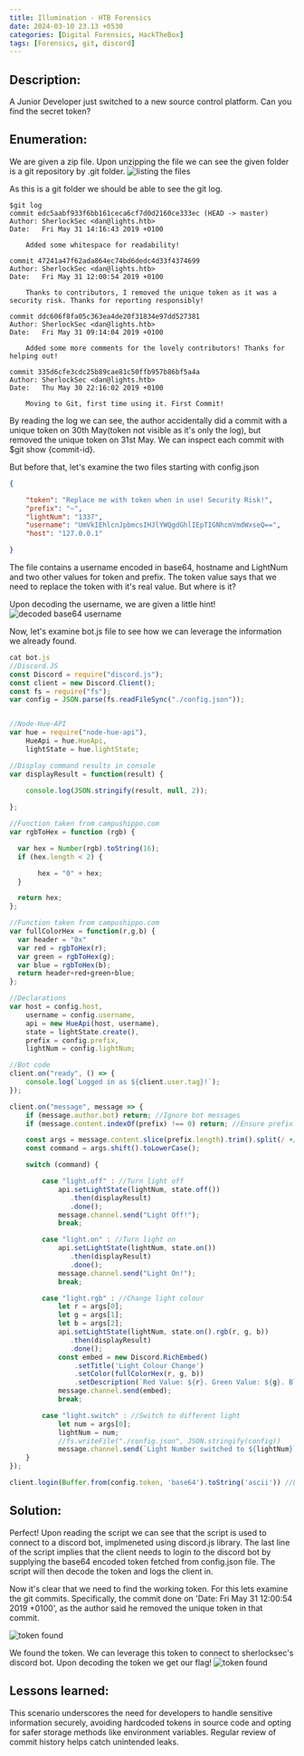 ```yaml
---
title: Illumination - HTB Forensics
date: 2024-03-10 23.13 +0530
categories: [Digital Forensics, HackTheBox]
tags: [Forensics, git, discord]
---
```


## Description:
A Junior Developer just switched to a new source control platform. Can you find the secret token?

## Enumeration:
We are given a zip file. Upon unzipping the file we can see the given folder is a git repository by .git folder.
![listing the files](/assets/img/posts/illumination/ss1.png)

As this is a git folder we should be able to see the git log.

````
$git log
commit edc5aabf933f6bb161ceca6cf7d0d2160ce333ec (HEAD -> master)
Author: SherlockSec <dan@lights.htb>
Date:   Fri May 31 14:16:43 2019 +0100

    Added some whitespace for readability!

commit 47241a47f62ada864ec74bd6dedc4d33f4374699
Author: SherlockSec <dan@lights.htb>
Date:   Fri May 31 12:00:54 2019 +0100

    Thanks to contributors, I removed the unique token as it was a security risk. Thanks for reporting responsibly!

commit ddc606f8fa05c363ea4de20f31834e97dd527381
Author: SherlockSec <dan@lights.htb>
Date:   Fri May 31 09:14:04 2019 +0100

    Added some more comments for the lovely contributors! Thanks for helping out!

commit 335d6cfe3cdc25b89cae81c50ffb957b86bf5a4a
Author: SherlockSec <dan@lights.htb>
Date:   Thu May 30 22:16:02 2019 +0100

    Moving to Git, first time using it. First Commit!

````
By reading the log we can see, the author accidentally did a commit with a unique token on 30th May(token not visible as it's only the log), but removed the unique token on 31st May. We can inspect each commit with $git show {commit-id}.

But before that, let's examine the two files starting with config.json
````json
{

	"token": "Replace me with token when in use! Security Risk!",
	"prefix": "~",
	"lightNum": "1337",
	"username": "UmVkIEhlcnJpbmcsIHJlYWQgdGhlIEpTIGNhcmVmdWxseQ==",
	"host": "127.0.0.1"

}

````
The file contains a username encoded in base64, hostname and LightNum and two other values for token and prefix. The token value says that we need to replace the token with it's real value. But where is it?

Upon decoding the username, we are given a little hint!
![decoded base64 username](/assets/img/posts/illumination/ss4.png)

Now, let's examine bot.js file to see how we can leverage the information we already found.

````js
cat bot.js 
//Discord.JS
const Discord = require("discord.js");
const client = new Discord.Client();
const fs = require("fs");
var config = JSON.parse(fs.readFileSync("./config.json"));


//Node-Hue-API
var hue = require("node-hue-api"),
	HueApi = hue.HueApi,
	lightState = hue.lightState;

//Display command results in console
var displayResult = function(result) {

	console.log(JSON.stringify(result, null, 2));
	
};

//Function taken from campushippo.com
var rgbToHex = function (rgb) { 

  var hex = Number(rgb).toString(16);
  if (hex.length < 2) {

       hex = "0" + hex;
  }

  return hex;
};

//Function taken from campushippo.com
var fullColorHex = function(r,g,b) {   
  var header = "0x"
  var red = rgbToHex(r);
  var green = rgbToHex(g);
  var blue = rgbToHex(b);
  return header+red+green+blue;
};

//Declarations
var host = config.host,
	username = config.username,
	api = new HueApi(host, username),
	state = lightState.create(),
	prefix = config.prefix,
	lightNum = config.lightNum;

//Bot code
client.on("ready", () => {
	console.log(`Logged in as ${client.user.tag}!`);
});

client.on("message", message => {
	if (message.author.bot) return; //Ignore bot messages
	if (message.content.indexOf(prefix) !== 0) return; //Ensure prefix is at the beginning

	const args = message.content.slice(prefix.length).trim().split(/ +/g); //Split command into arguments
	const command = args.shift().toLowerCase(); 

	switch (command) {

		case "light.off" : //Turn light off
			api.setLightState(lightNum, state.off())
		       .then(displayResult)
		       .done();
			message.channel.send("Light Off!");
			break;

		case "light.on" : //Turn light on
			api.setLightState(lightNum, state.on())
			   .then(displayResult)
			   .done();
			message.channel.send("Light On!");
			break;

		case "light.rgb" : //Change light colour
			let r = args[0];
			let g = args[1];
			let b = args[2];
			api.setLightState(lightNum, state.on().rgb(r, g, b))
			   .then(displayResult)
			   .done();
			const embed = new Discord.RichEmbed()
				.setTitle('Light Colour Change')
				.setColor(fullColorHex(r, g, b))
				.setDescription(`Red Value: ${r}. Green Value: ${g}. Blue Value: ${b}`);
			message.channel.send(embed);
			break;

		case "light.switch" : //Switch to different light
			let num = args[0];
			lightNum = num;
			//fs.writeFile("./config.json", JSON.stringify(config))
			message.channel.send(`Light Number switched to ${lightNum}`);
	}
});

client.login(Buffer.from(config.token, 'base64').toString('ascii')) //Login with secret token

````

## Solution: 
Perfect! Upon reading the script we can see that the script is used to connect to a discord bot, implmeneted using discord.js library. The last line of the script implies that the client needs to login to the discord bot by supplying the base64 encoded token fetched from config.json file. The script will then decode the token and logs the client in.

Now it's clear that we need to find the working token. For this lets examine the git commits. Specifically, the commit done on 'Date: Fri May 31 12:00:54 2019 +0100', as the author said he removed the unique token in that commit.

![token found](/assets/img/posts/illumination/ss2.png)

We found the token. We can leverage this token to connect to sherlocksec's discord bot. Upon decoding the token we get our flag!
![token found](/assets/img/posts/illumination/ss3.png)

## Lessons learned: 
This scenario underscores the need for developers to handle sensitive information securely, avoiding hardcoded tokens in source code and opting for safer storage methods like environment variables. Regular review of commit history helps catch unintended leaks. 
